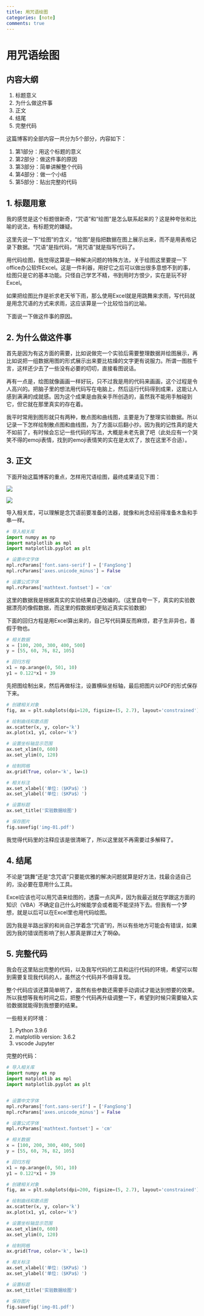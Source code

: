 ```yaml
---
title: 用咒语绘图
categories: [note]
comments: true
---
```


# 用咒语绘图

## 内容大纲

1. 标题意义
2. 为什么做这件事
3. 正文
4. 结尾
5. 完整代码

这篇博客的全部内容一共分为5个部分，内容如下：

1. 第1部分：用这个标题的意义
2. 第2部分：做这件事的原因
3. 第3部分：简单讲解整个代码
4. 第4部分：做一个小结
5. 第5部分：贴出完整的代码

## 1. 标题用意

我的感觉是这个标题很新奇，“咒语”和“绘图”是怎么联系起来的？这是种夸张和比喻的说法，有标题党的嫌疑。

这里先说一下“绘图”的含义，“绘图”是指把数据在图上展示出来，而不是用表格记录下数据。“咒语”是指代码，“用咒语”就是指写代码了。

用代码绘图，我觉得这算是一种解决问题的特殊方法，关于绘图这里要提一下office办公软件Excel。这是一件利器，用好它之后可以做出很多意想不到的事，绘图只是它的基本功能。只怪自己学艺不精，书到用时方恨少，实在是玩不好Excel。

如果把绘图比作是祈求老天爷下雨，那么使用Excel就是用跳舞来求雨，写代码就是用念咒语的方式来求雨，这应该算是一个比较恰当的比喻。

下面说一下做这件事的原因。

## 2. 为什么做这件事

首先是因为有这方面的需要，比如说做完一个实验后需要整理数据并绘图展示，再比如说把一组数据用图的形式展示出来要比枯燥的文字更有说服力。所谓一图胜千言，这样还少去了一些没有必要的叨叨，直接看图说话。

再有一点是，绘图就像画画一样好玩，只不过我是用的代码来画画，这个过程是令人高兴的。把脑子里的想法用代码写在电脑上，然后运行代码得到成果，这能让人感到满满的成就感。因为这个成果是由我亲手所创造的，虽然我不能用手触碰到它，但它就在那里真实的存在着。

我平时常用到图形就只有两种，散点图和曲线图，主要是为了整理实验数据。所以记录一下怎样绘制散点图和曲线图，为了方面以后翻小抄。因为我的记性真的是大不如前了，有时候会忘记一些代码的写法，大概是未老先衰了吧（此处应有一个哭笑不得的emoji表情，找到的emoji表情笑的实在是太欢了，放在这里不合适）。

## 3. 正文

下面开始这篇博客的重点，怎样用咒语绘图，最终成果请见下图：

![](2022-11-10/img-01.jpg)

<img src="{{ '/assets/2022-11-10/img-01.jpg' | relative_url }}">

导入相关库，可以理解是念咒语前要准备的法器，就像和尚念经前得准备木鱼和手串一样。

```python
# 导入相关库
import numpy as np
import matplotlib as mpl
import matplotlib.pyplot as plt


```


```python
# 设置中文字体
mpl.rcParams['font.sans-serif'] = ['FangSong']
mpl.rcParams['axes.unicode_minus'] = False

# 设置公式字体
mpl.rcParams['mathtext.fontset'] = 'cm'

```

这里的数据我是根据真实的实验结果自己改编的。（这里自夸一下，真实的实验数据漂亮的像假数据，而这里的假数据却更贴近真实实验数据）

下面的回归方程是用Excel算出来的，自己写代码算反而麻烦，君子生非异也，善假于物也。


```python
# 相关数据
x = [100, 200, 300, 400, 500]
y = [55, 60, 76, 82, 105]

# 回归方程
x1 = np.arange(0, 501, 10)
y1 = 0.122*x1 + 39

```

先把图绘制出来，然后再做标注，设置横纵坐标轴，最后把图片以PDF的形式保存下来。

```python
# 创建相关对象
fig, ax = plt.subplots(dpi=120, figsize=(5, 2.7), layout='constrained')

# 绘制曲线和散点图
ax.scatter(x, y, color='k')
ax.plot(x1, y1, color='k')

# 设置坐标轴显示范围
ax.set_xlim(0, 600)
ax.set_ylim(0, 120)

# 绘制网格
ax.grid(True, color='k', lw=1)

# 相关标注
ax.set_xlabel('单位:（$KPa$）')
ax.set_ylabel('单位:（$KPa$）')

# 设置标题
ax.set_title('实验数据绘图')

# 保存图片
fig.savefig('img-01.pdf')

```

我觉得代码里的注释应该是很清晰了，所以这里就不再需要过多解释了。

## 4. 结尾

不论是“跳舞”还是“念咒语”只要能优雅的解决问题就算是好方法，找最合适自己的，没必要在意用什么工具。

Excel应该也可以用咒语来绘图的，透露一点风声，因为我最近就在学跟这方面的知识（VBA）不确定自己什么时候能学会或者能不能坚持下去。但我有一个梦想，就是以后可以在Excel里也用代码绘图。

因为我是半路出家的和尚自己学着念“咒语”的，所以有些地方可能会有错误，如果因为我的错误而影响了别人那真是罪过大了啊😱。

## 5. 完整代码

我会在这里贴出完整的代码，以及我写代码的工具和运行代码的环境，希望可以帮到需要复现我代码的人，虽然这个代码并不值得复现。

整个代码应该还算简单明了，虽然有些参数还需要手动调试才能达到想要的效果。所以我想等我有时间之后，把整个代码再升级调整一下，希望到时候只需要输入实验数据就能得到我想要的结果。

一些相关的环境：

1. Python 3.9.6
2. matplotlib version: 3.6.2
3. vscode Jupyter

完整的代码：

```python
# 导入相关库
import numpy as np
import matplotlib as mpl
import matplotlib.pyplot as plt


# 设置中文字体
mpl.rcParams['font.sans-serif'] = ['FangSong']
mpl.rcParams['axes.unicode_minus'] = False

# 设置公式字体
mpl.rcParams['mathtext.fontset'] = 'cm'

# 相关数据
x = [100, 200, 300, 400, 500]
y = [55, 60, 76, 82, 105]

# 回归方程
x1 = np.arange(0, 501, 10)
y1 = 0.122*x1 + 39

# 创建相关对象
fig, ax = plt.subplots(dpi=200, figsize=(5, 2.7), layout='constrained')

# 绘制曲线和散点图
ax.scatter(x, y, color='k')
ax.plot(x1, y1, color='k')

# 设置坐标轴显示范围
ax.set_xlim(0, 600)
ax.set_ylim(0, 120)

# 绘制网格
ax.grid(True, color='k', lw=1)

# 相关标注
ax.set_xlabel('单位:（$KPa$）')
ax.set_ylabel('单位:（$KPa$）')

# 设置标题
ax.set_title('实验数据绘图')

# 保存图片
fig.savefig('img-01.pdf')

```